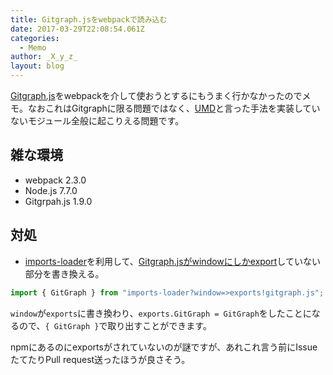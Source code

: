 ```yaml
---
title: Gitgraph.jsをwebpackで読み込む
date: 2017-03-29T22:08:54.061Z
categories:
  - Memo
author: _X_y_z_
layout: blog
---
```


[Gitgraph.js](https://www.npmjs.com/package/gitgraph.js)をwebpackを介して使おうとするにもうまく行かなかったのでメモ。なおこれはGitgraphに限る問題ではなく、[UMD](https://github.com/umdjs/umd)と言った手法を実装していないモジュール全般に起こりえる問題です。

<!-- more -->

## 雑な環境

- webpack 2.3.0
- Node.js 7.7.0
- Gitgrpah.js 1.9.0

## 対処

- [imports-loader](https://www.npmjs.com/package/imports-loader)を利用して、[Gitgraph.jsがwindowにしかexport](https://github.com/nicoespeon/gitgraph.js/blob/develop/src/gitgraph.js#L1783)していない部分を書き換える。

```js
import { GitGraph } from "imports-loader?window=>exports!gitgraph.js";
```

`window`が`exports`に書き換わり、`exports.GitGraph = GitGraph`をしたことになるので、`{ GitGraph }`で取り出すことができます。

npmにあるのにexportsがされていないのが謎ですが、あれこれ言う前にIssueたてたりPull request送ったほうが良さそう。
